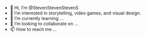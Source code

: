 - 👋 Hi, I’m @StevenStevenStevenS
- 👀 I’m interested in storytelling, video games, and visual design.
- 🌱 I’m currently learning ...
- 💞️ I’m looking to collaborate on ...
- 📫 How to reach me ...

<!---
StevenStevenStevenS/StevenStevenStevenS is a ✨ special ✨ repository because its `README.md` (this file) appears on your GitHub profile.
You can click the Preview link to take a look at your changes.
--->
